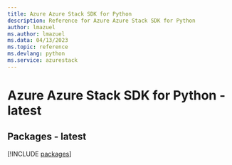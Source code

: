 ```yaml
---
title: Azure Azure Stack SDK for Python
description: Reference for Azure Azure Stack SDK for Python
author: lmazuel
ms.author: lmazuel
ms.data: 04/13/2023
ms.topic: reference
ms.devlang: python
ms.service: azurestack
---
```

# Azure Azure Stack SDK for Python - latest
## Packages - latest
[!INCLUDE [packages](azure-stack-index.md)]